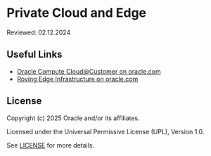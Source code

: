 # Private Cloud and Edge

Reviewed: 02.12.2024

## Useful Links

- [Oracle Compute Cloud@Customer on oracle.com](https://www.oracle.com/cloud/compute/cloud-at-customer/)
- [Roving Edge Infrastructure on oracle.com](https://www.oracle.com/cloud/roving-edge-infrastructure/)

## License

Copyright (c) 2025 Oracle and/or its affiliates.

Licensed under the Universal Permissive License (UPL), Version 1.0.

See [LICENSE](https://github.com/oracle-devrel/technology-engineering/blob/main/LICENSE) for more details.
